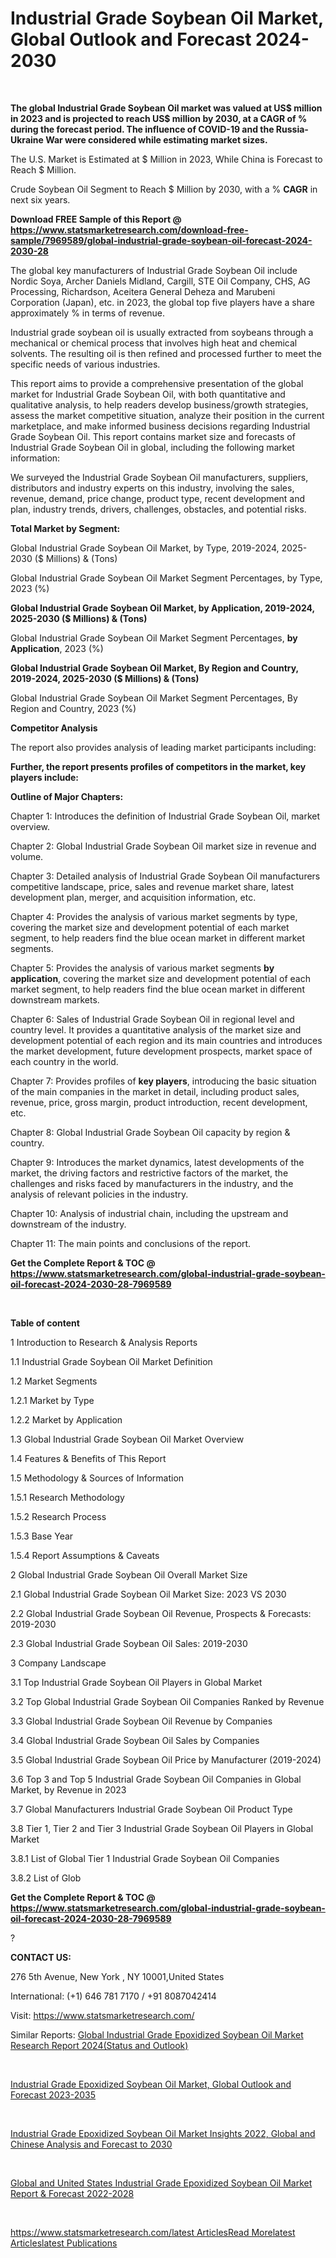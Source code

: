 <h1>Industrial Grade Soybean Oil Market, Global Outlook and Forecast 2024-2030</h1><br/><p><strong>The global Industrial Grade Soybean Oil market was valued at US$ million in 2023 and is projected to reach US$ million by 2030, at a <strong>CAGR</strong> of % during the forecast period. The influence of COVID-19 and the Russia-Ukraine War were considered while estimating market sizes.</strong></p>
 
 
 
 <p>The U.S. Market is Estimated at $ Million in 2023, While China is Forecast to Reach $ Million.</p>
 
 
 
 <p>Crude Soybean Oil Segment to Reach $ Million by 2030, with a % <strong>CAGR</strong> in next six years.</p>
 
 
 
 <p><strong>Download FREE Sample of this Report @ <a href="https://www.statsmarketresearch.com/download-free-sample/7969589/global-industrial-grade-soybean-oil-forecast-2024-2030-28">https://www.statsmarketresearch.com/download-free-sample/7969589/global-industrial-grade-soybean-oil-forecast-2024-2030-28</a></strong></p>
 
 
 
 <p>The global key manufacturers of Industrial Grade Soybean Oil include Nordic Soya, Archer Daniels Midland, Cargill, STE Oil Company, CHS, AG Processing, Richardson, Aceitera General Deheza and Marubeni Corporation (Japan), etc. in 2023, the global top five players have a share approximately % in terms of revenue.</p>
 
 
 
 <p>Industrial grade soybean oil is usually extracted from soybeans through a mechanical or chemical process that involves high heat and chemical solvents. The resulting oil is then refined and processed further to meet the specific needs of various industries.</p>
 
 
 
 <p>This report aims to provide a comprehensive presentation of the global market for Industrial Grade Soybean Oil, with both quantitative and qualitative analysis, to help readers develop business/growth strategies, assess the market competitive situation, analyze their position in the current marketplace, and make informed business decisions regarding Industrial Grade Soybean Oil. This report contains market size and forecasts of Industrial Grade Soybean Oil in global, including the following market information:</p>
 
 
 
 <p>We surveyed the Industrial Grade Soybean Oil manufacturers, suppliers, distributors and industry experts on this industry, involving the sales, revenue, demand, price change, product type, recent development and plan, industry trends, drivers, challenges, obstacles, and potential risks.</p>
 
 
 
 <p><strong>Total Market by Segment:</strong></p>
 
 
 
 <p>Global Industrial Grade Soybean Oil Market, by Type, 2019-2024, 2025-2030 ($ Millions) & (Tons)</p>
 
 
 
 <p>Global Industrial Grade Soybean Oil Market Segment Percentages, by Type, 2023 (%)</p>
 
 
 
 <p><strong>Global Industrial Grade Soybean Oil Market, <strong>by Application</strong>, 2019-2024, 2025-2030 ($ Millions) & (Tons)</strong></p>
 
 
 
 <p>Global Industrial Grade Soybean Oil Market Segment Percentages, <strong>by Application</strong>, 2023 (%)</p>
 
 
 
 <p><strong>Global Industrial Grade Soybean Oil Market, By Region and Country, 2019-2024, 2025-2030 ($ Millions) & (Tons)</strong></p>
 
 
 
 <p>Global Industrial Grade Soybean Oil Market Segment Percentages, By Region and Country, 2023 (%)</p>
 
 
 
 <p><strong>Competitor Analysis</strong></p>
 
 
 
 <p>The report also provides analysis of leading market participants including:</p>
 
 
 
 <p><strong>Further, the report presents profiles of competitors in the market, <strong>key players</strong> include:</strong></p>
 
 
 
 <p><strong>Outline of Major Chapters:</strong></p>
 
 
 
 <p>Chapter 1: Introduces the definition of Industrial Grade Soybean Oil, market overview.</p>
 
 
 
 <p>Chapter 2: Global Industrial Grade Soybean Oil market size in revenue and volume.</p>
 
 
 
 <p>Chapter 3: Detailed analysis of Industrial Grade Soybean Oil manufacturers competitive landscape, price, sales and revenue market share, latest development plan, merger, and acquisition information, etc.</p>
 
 
 
 <p>Chapter 4: Provides the analysis of various market segments by type, covering the market size and development potential of each market segment, to help readers find the blue ocean market in different market segments.</p>
 
 
 
 <p>Chapter 5: Provides the analysis of various market segments <strong>by application</strong>, covering the market size and development potential of each market segment, to help readers find the blue ocean market in different downstream markets.</p>
 
 
 
 <p>Chapter 6: Sales of Industrial Grade Soybean Oil in regional level and country level. It provides a quantitative analysis of the market size and development potential of each region and its main countries and introduces the market development, future development prospects, market space of each country in the world.</p>
 
 
 
 <p>Chapter 7: Provides profiles of <strong>key players</strong>, introducing the basic situation of the main companies in the market in detail, including product sales, revenue, price, gross margin, product introduction, recent development, etc.</p>
 
 
 
 <p>Chapter 8: Global Industrial Grade Soybean Oil capacity by region & country.</p>
 
 
 
 <p>Chapter 9: Introduces the market dynamics, latest developments of the market, the driving factors and restrictive factors of the market, the challenges and risks faced by manufacturers in the industry, and the analysis of relevant policies in the industry.</p>
 
 
 
 <p>Chapter 10: Analysis of industrial chain, including the upstream and downstream of the industry.</p>
 
 
 
 <p>Chapter 11: The main points and conclusions of the report.</p>
 
 
 
 <div><b>Get the Complete Report & TOC @ <a href="https://www.statsmarketresearch.com/global-industrial-grade-soybean-oil-forecast-2024-2030-28-7969589">https://www.statsmarketresearch.com/global-industrial-grade-soybean-oil-forecast-2024-2030-28-7969589</a></b></div>
 
 
 
 <p><br />
 
 <b>Table of content</b></p>
 
 
 
 <p>1 Introduction to Research & Analysis Reports<br />
 
 1.1 Industrial Grade Soybean Oil Market Definition<br />
 
 1.2 Market Segments<br />
 
 1.2.1 Market by Type<br />
 
 1.2.2 Market by Application<br />
 
 1.3 Global Industrial Grade Soybean Oil Market Overview<br />
 
 1.4 Features & Benefits of This Report<br />
 
 1.5 Methodology & Sources of Information<br />
 
 1.5.1 Research Methodology<br />
 
 1.5.2 Research Process<br />
 
 1.5.3 Base Year<br />
 
 1.5.4 Report Assumptions & Caveats<br />
 
 2 Global Industrial Grade Soybean Oil Overall Market Size<br />
 
 2.1 Global Industrial Grade Soybean Oil Market Size: 2023 VS 2030<br />
 
 2.2 Global Industrial Grade Soybean Oil Revenue, Prospects & Forecasts: 2019-2030<br />
 
 2.3 Global Industrial Grade Soybean Oil Sales: 2019-2030<br />
 
 3 Company Landscape<br />
 
 3.1 Top Industrial Grade Soybean Oil Players in Global Market<br />
 
 3.2 Top Global Industrial Grade Soybean Oil Companies Ranked by Revenue<br />
 
 3.3 Global Industrial Grade Soybean Oil Revenue by Companies<br />
 
 3.4 Global Industrial Grade Soybean Oil Sales by Companies<br />
 
 3.5 Global Industrial Grade Soybean Oil Price by Manufacturer (2019-2024)<br />
 
 3.6 Top 3 and Top 5 Industrial Grade Soybean Oil Companies in Global Market, by Revenue in 2023<br />
 
 3.7 Global Manufacturers Industrial Grade Soybean Oil Product Type<br />
 
 3.8 Tier 1, Tier 2 and Tier 3 Industrial Grade Soybean Oil Players in Global Market<br />
 
 3.8.1 List of Global Tier 1 Industrial Grade Soybean Oil Companies<br />
 
 3.8.2 List of Glob</p>
 
 
 
 <div><b>Get the Complete Report & TOC @ <a href="https://www.statsmarketresearch.com/global-industrial-grade-soybean-oil-forecast-2024-2030-28-7969589">https://www.statsmarketresearch.com/global-industrial-grade-soybean-oil-forecast-2024-2030-28-7969589</a></b></div>
 
 
 
 <p>? </p>
 
 
 
 <p><b>CONTACT US:</b><br />
 
 276 5th Avenue, New York , NY 10001,United States<br />
 
 International: (+1) 646 781 7170 / +91 8087042414<br />
 
 Visit: <a href="https://www.statsmarketresearch.com/">https://www.statsmarketresearch.com/</a><br />
 
 Similar Reports: <a href="https://www.statsmarketresearch.com/global-industrial-grade-soybean-oil-forecast-2024-2030-28-7969589">Global Industrial Grade Epoxidized Soybean Oil Market Research Report 2024(Status and Outlook)</a><br />
 
 <br />
 
 <a href="https://www.statsmarketresearch.com/global-industrial-grade-soybean-oil-forecast-2024-2030-28-7969589">Industrial Grade Epoxidized Soybean Oil Market, Global Outlook and Forecast 2023-2035</a><br />
 
 <br />
 
 <a href="https://www.statsmarketresearch.com/global-industrial-grade-soybean-oil-forecast-2024-2030-28-7969589">Industrial Grade Epoxidized Soybean Oil Market Insights 2022, Global and Chinese Analysis and Forecast to 2030</a><br />
 
 <br />
 
 <a href="https://www.statsmarketresearch.com/global-industrial-grade-soybean-oil-forecast-2024-2030-28-7969589">Global and United States Industrial Grade Epoxidized Soybean Oil Market Report & Forecast 2022-2028</a><br />
 
 <br />
 
 <a href="https://gyeongbokgung.com">https://www.statsmarketresearch.com/</a><a href="https://hallyeomaritime.com">latest Articles</a><a href="https://jingwansa.com">Read More</a><a href="https://nguoiviet.jp/">latest Articles</a><a href="https://www.intelmarketresearch.com/">latest Publications</a></p>